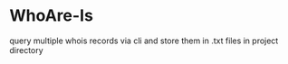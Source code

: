 # WhoAre-Is
query multiple whois records via cli and store them  in .txt files in project directory
